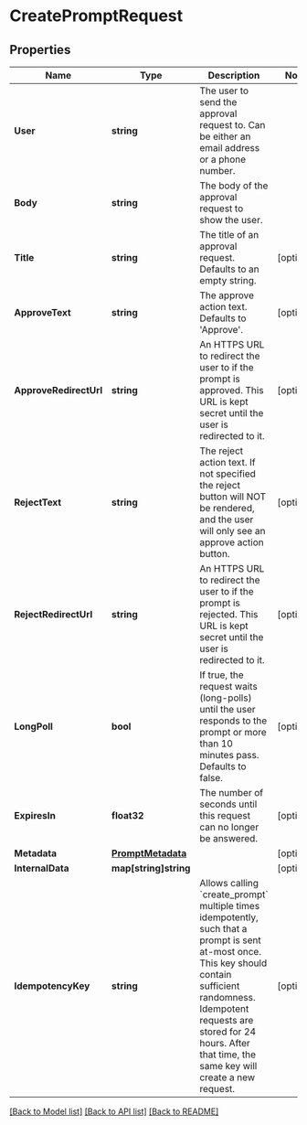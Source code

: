 # CreatePromptRequest

## Properties
Name | Type | Description | Notes
------------ | ------------- | ------------- | -------------
**User** | **string** | The user to send the approval request to. Can be either an email address or a phone number. | 
**Body** | **string** | The body of the approval request to show the user. | 
**Title** | **string** | The title of an approval request. Defaults to an empty string. | [optional] 
**ApproveText** | **string** | The approve action text. Defaults to &#39;Approve&#39;. | [optional] 
**ApproveRedirectUrl** | **string** | An HTTPS URL to redirect the user to if the prompt is approved. This URL is kept secret until the user is redirected to it. | [optional] 
**RejectText** | **string** | The reject action text. If not specified the reject button will NOT be rendered, and the user will only see an approve action button. | [optional] 
**RejectRedirectUrl** | **string** | An HTTPS URL to redirect the user to if the prompt is rejected. This URL is kept secret until the user is redirected to it. | [optional] 
**LongPoll** | **bool** | If true, the request waits (long-polls) until the user responds to the prompt or more than 10 minutes pass. Defaults to false. | [optional] 
**ExpiresIn** | **float32** | The number of seconds until this request can no longer be answered. | [optional] 
**Metadata** | [**PromptMetadata**](PromptMetadata.md) |  | [optional] 
**InternalData** | **map[string]string** |  | [optional] 
**IdempotencyKey** | **string** | Allows calling &#x60;create_prompt&#x60; multiple times idempotently, such that a prompt is sent at-most once. This key should contain sufficient randomness. Idempotent requests are stored for 24 hours. After that time, the same key will create a new request. | [optional] 

[[Back to Model list]](../README.md#documentation-for-models) [[Back to API list]](../README.md#documentation-for-api-endpoints) [[Back to README]](../README.md)


